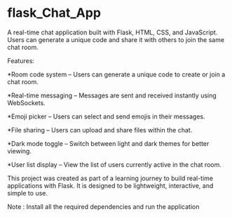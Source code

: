 # flask_Chat_App
A real-time chat application built with Flask, HTML, CSS, and JavaScript. Users can generate a unique code and share it with others to join the same chat room.

Features:

*Room code system – Users can generate a unique code to create or join a chat room.

*Real-time messaging – Messages are sent and received instantly using WebSockets.

*Emoji picker – Users can select and send emojis in their messages.

*File sharing – Users can upload and share files within the chat.

*Dark mode toggle – Switch between light and dark themes for better viewing.

*User list display – View the list of users currently active in the chat room.

This project was created as part of a learning journey to build real-time applications with Flask. It is designed to be lightweight, interactive, and simple to use.

Note : Install all the required dependencies and run the application
